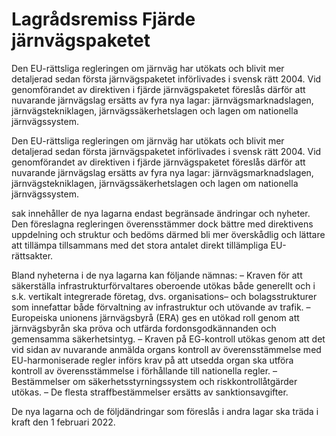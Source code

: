 # Lagrådsremiss Fjärde järnvägspaketet

Den EU-rättsliga regleringen om järnväg har utökats och blivit mer detaljerad sedan första järnvägspaketet införlivades i svensk rätt 2004. Vid genomförandet av direktiven i fjärde järnvägspaketet föreslås därför att nuvarande järnvägslag ersätts av fyra nya lagar: järnvägsmarknadslagen, järnvägstekniklagen, järnvägssäkerhetslagen och lagen om nationella järnvägssystem.

Den EU-rättsliga regleringen om järnväg har utökats och blivit mer detaljerad sedan första järnvägspaketet införlivades i svensk rätt 2004. Vid genomförandet av direktiven i fjärde järnvägspaketet föreslås därför att nuvarande järnvägslag ersätts av fyra nya lagar: järnvägsmarknadslagen, järnvägstekniklagen, järnvägssäkerhetslagen och lagen om nationella järnvägssystem.

sak innehåller de nya lagarna endast begränsade ändringar och nyheter. Den föreslagna regleringen överensstämmer dock bättre med direktivens uppdelning och struktur och bedöms därmed bli mer överskådlig och lättare att tillämpa tillsammans med det stora antalet direkt tillämpliga EU-rättsakter.

Bland nyheterna i de nya lagarna kan följande nämnas:
– Kraven för att säkerställa infrastrukturförvaltares oberoende utökas både generellt och i s.k. vertikalt integrerade företag, dvs. organisations– och bolagsstrukturer som innefattar både förvaltning av infrastruktur och utövande av trafik.
– Europeiska unionens järnvägsbyrå (ERA) ges en utökad roll genom att järnvägsbyrån ska pröva och utfärda fordonsgodkännanden och gemensamma säkerhetsintyg.
– Kraven på EG-kontroll utökas genom att det vid sidan av nuvarande anmälda organs kontroll av överensstämmelse med EU-harmoniserade regler införs krav på att utsedda organ ska utföra kontroll av överensstämmelse i förhållande till nationella regler.
– Bestämmelser om säkerhetsstyrningssystem och riskkontrollåtgärder utökas.
– De flesta straffbestämmelser ersätts av sanktionsavgifter.

De nya lagarna och de följdändringar som föreslås i andra lagar ska träda i kraft den 1 februari 2022.
